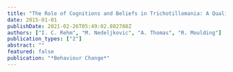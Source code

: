```yaml
---
title: "The Role of Cognitions and Beliefs in Trichotillomania: A Qualitative Study Using Interpretative Phenomenological Analysis."
date: 2015-01-01
publishDate: 2021-02-26T05:49:02.802788Z
authors: ["I. C. Rehm", "M. Nedeljkovic", "A. Thomas", "R. Moulding"]
publication_types: ["2"]
abstract: ""
featured: false
publication: "*Behaviour Change*"
---
```



